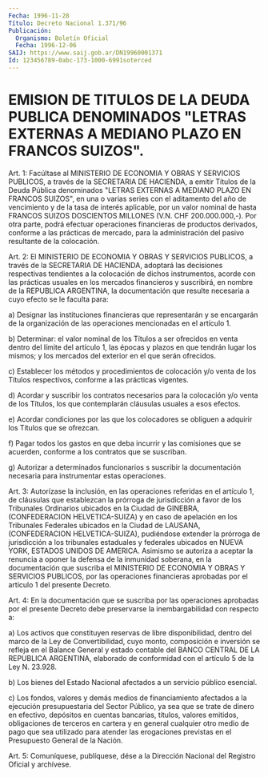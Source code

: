```yaml
---
Fecha: 1996-11-28
Título: Decreto Nacional 1.371/96
Publicación:
  Organismo: Boletín Oficial
  Fecha: 1996-12-06
SAIJ: https://www.saij.gob.ar/DN19960001371
Id: 123456789-0abc-173-1000-6991soterced
---
```

# EMISION DE TITULOS DE LA DEUDA PUBLICA DENOMINADOS "LETRAS EXTERNAS A MEDIANO PLAZO EN FRANCOS SUIZOS".

<a id="1"></a>
Art. 1: Facúltase al MINISTERIO DE ECONOMIA Y OBRAS Y SERVICIOS PUBLICOS, a través de la SECRETARIA DE HACIENDA, a emitir Títulos de la Deuda Pública denominados "LETRAS EXTERNAS A MEDIANO PLAZO EN FRANCOS SUIZOS", en una o varias series con el aditamento del año de vencimiento y de la tasa de interés aplicable, por un valor nominal de hasta FRANCOS SUIZOS DOSCIENTOS MILLONES (V.N. CHF 200.000.000,-). Por otra parte, podrá efectuar operaciones financieras de productos derivados, conforme a las prácticas de mercado, para la administración del pasivo resultante de la colocación.

<a id="2"></a>
Art. 2: El MINISTERIO DE ECONOMIA Y OBRAS Y SERVICIOS PUBLICOS, a través de la SECRETARIA DE HACIENDA, adoptará las decisiones respectivas tendientes a la colocación de dichos instrumentos, acorde con las prácticas usuales en los mercados financieros y suscribirá, en nombre de la REPUBLICA ARGENTINA, la documentación que resulte necesaria a cuyo efecto se le faculta para:

a) Designar las instituciones financieras que representarán y se encargarán de la organización de las operaciones mencionadas en el artículo 1.

b) Determinar: el valor nominal de los Títulos a ser ofrecidos en venta  dentro del límite del artículo 1, las épocas y plazos en que tendrán lugar los mismos; y los mercados del exterior en el que serán ofrecidos.

c) Establecer los métodos y procedimientos de colocación y/o venta de los Títulos respectivos, conforme a las prácticas vigentes.

d) Acordar y suscribir los contratos necesarios para la colocación y/o venta de los Títulos, los que contemplarán cláusulas usuales a esos efectos.

e) Acordar condiciones por las que los colocadores se obliguen a adquirir los Títulos que se ofrezcan.

f) Pagar todos los gastos en que deba incurrir y las comisiones que se acuerden, conforme a los contratos que se suscriban.

g) Autorizar a determinados funcionarios s suscribir la documentación necesaria para instrumentar estas operaciones.

<a id="3"></a>
Art. 3: Autorízase la inclusión, en las operaciones referidas en el artículo 1, de cláusulas que establezcan la prórroga de jurisdicción a favor de los Tribunales Ordinarios ubicados en la Ciudad de GINEBRA, (CONFEDERACION HELVETICA-SUIZA) y en caso de apelación en los Tribunales Federales ubicados en la Ciudad de LAUSANA, (CONFEDERACION HELVETICA-SUIZA), pudiéndose extender la prórroga de jurisdicción a los tribunales estaduales y federales ubicados en NUEVA YORK, ESTADOS UNIDOS DE AMERICA. Asimismo se autoriza a aceptar la renuncia a oponer la defensa de la inmunidad soberana, en la documentación que suscriba el MINISTERIO DE ECONOMIA Y OBRAS Y SERVICIOS PUBLICOS, por las operaciones financieras aprobadas por el artículo 1 del presente Decreto.

<a id="4"></a>
Art. 4: En la documentación que se suscriba por las operaciones aprobadas por el presente Decreto debe preservarse la inembargabilidad con respecto a:

a) Los activos que constituyen reservas de libre disponibilidad, dentro del marco de la Ley de Convertibilidad, cuyo monto, composición e inversión se refleja en el Balance General y estado contable del BANCO CENTRAL DE LA REPUBLICA ARGENTINA, elaborado de conformidad con el artículo 5 de la Ley N. 23.928.

b) Los bienes del Estado Nacional afectados a un servicio público esencial.

c) Los fondos, valores y demás medios de financiamiento afectados a la ejecución presupuestaria del Sector Público, ya sea que se trate de dinero en efectivo, depósitos en cuentas bancarias, títulos, valores emitidos, obligaciones de terceros en cartera y en general cualquier otro medio de pago que sea utilizado para atender las erogaciones previstas en el Presupuesto General de la Nación.

<a id="5"></a>
Art. 5: Comuníquese, publíquese, dése a la Dirección Nacional del Registro Oficial y archívese.